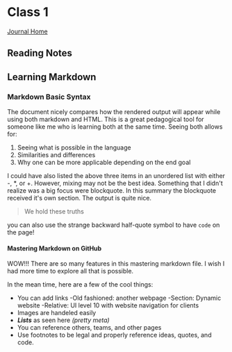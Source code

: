 # Class 1

[Journal Home](README.md)

## Reading Notes

## Learning Markdown

### Markdown Basic Syntax

The document nicely compares how the rendered output will appear while using both markdown and HTML. This is a great pedagogical tool
for someone like me who is learning both at the same time. Seeing both allows for:

1. Seeing what is possible in the language
2. Similarities and differences
3. Why one can be more applicable depending on the end goal

I could have also listed the above three items in an unordered list with either -, *, or +. However, mixing may not be the best idea.
Something that I didn't realize was a big focus were blockquote. In this summary the blockquote received it's own section. The output
is quite nice.
  > We hold these truths

you can also use the strange backward half-quote symbol to have `code` on the page!

#### Mastering Markdown on GitHub

WOW!!! There are so many features in this mastering markdown file. I wish I had more time to explore all that is possible.

In the mean time, here are a few of the cool things:

* You can add links
  -Old fashioned: another webpage
  -Section: Dynamic website
  -Relative: UI level 10 with website navigation for clients
* Images are handeled easily
* ***Lists*** as seen here *(pretty meta)*
* You can reference others, teams, and other pages
* Use footnotes to be legal and properly reference ideas, quotes, and code.
